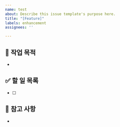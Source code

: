 ```yaml
---
name: test
about: Describe this issue template's purpose here.
title: "[Feature]"
labels: enhancement
assignees: ''

---
```


## 🧩 작업 목적
- 

## ✅ 할 일 목록
- [ ] 

## 📌 참고 사항
-
